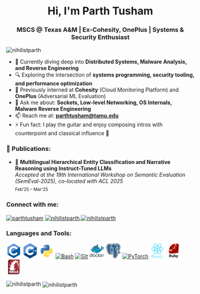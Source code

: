 <!--
**nihilistparth/nihilistparth** is a ✨ _special_ ✨ repository because its `README.md` (this file) appears on your GitHub profile.
-->

<h1 align="center">Hi, I'm Parth Tusham</h1>
<h3 align="center">MSCS @ Texas A&M | Ex-Cohesity, OnePlus | Systems & Security Enthusiast</h3>

<p align="left"> <img src="https://komarev.com/ghpvc/?username=nihilistparth&label=Profile%20views&color=0e75b6&style=flat" alt="nihilistparth" /> </p>

- 🌱 Currently diving deep into **Distributed Systems, Malware Analysis, and Reverse Engineering**
- 🔍 Exploring the intersection of **systems programming, security tooling, and performance optimization**
- 💼 Previously interned at **Cohesity** (Cloud Monitoring Platform) and **OnePlus** (Adversarial ML Evaluation)
- 💬 Ask me about: **Sockets, Low-level Networking, OS Internals, Malware Reverse Engineering**
- 📫 Reach me at: **parthtusham@tamu.edu**
- ⚡ Fun fact: I play the guitar and enjoy composing intros with counterpoint and classical influence 🎸

<h3 align="left">📄 Publications:</h3>

- 🧠 **Multilingual Hierarchical Entity Classification and Narrative Reasoning using Instruct-Tuned LLMs**  
  _Accepted at the 19th International Workshop on Semantic Evaluation (SemEval-2025), co-located with ACL 2025_  
  <sub>Feb’25 – Mar’25</sub>

<h3 align="left">Connect with me:</h3>
<p align="left">
<a href="https://www.linkedin.com/in/parth-tusham-40272b1a1" target="blank"><img align="center" src="https://raw.githubusercontent.com/rahuldkjain/github-profile-readme-generator/master/src/images/icons/Social/linked-in-alt.svg" alt="parthtusham" height="30" width="40" /></a>
<a href="https://codeforces.com/profile/parthtushama7x" target="blank">
  <img align="center" src="https://raw.githubusercontent.com/rahuldkjain/github-profile-readme-generator/master/src/images/icons/Social/codeforces.svg" alt="nihilistparth" height="30" width="40" />
</a>
<a href="https://github.com/parthtusham1102" target="blank"><img align="center" src="https://raw.githubusercontent.com/rahuldkjain/github-profile-readme-generator/master/src/images/icons/Social/github.svg" alt="nihilistparth" height="30" width="40" /></a>
</p>

<h3 align="left">Languages and Tools:</h3>
<p align="left"> 
  <a href="https://www.cprogramming.com/" target="_blank"><img src="https://raw.githubusercontent.com/devicons/devicon/master/icons/c/c-original.svg" alt="C" width="40" height="40"/></a>
  <a href="https://isocpp.org/" target="_blank"><img src="https://raw.githubusercontent.com/devicons/devicon/master/icons/cplusplus/cplusplus-original.svg" alt="C++" width="40" height="40"/></a>
  <a href="https://www.python.org/" target="_blank"><img src="https://raw.githubusercontent.com/devicons/devicon/master/icons/python/python-original.svg" alt="Python" width="40" height="40"/></a>
  <a href="https://www.gnu.org/software/bash/" target="_blank"><img src="https://www.vectorlogo.zone/logos/gnu_bash/gnu_bash-icon.svg" alt="Bash" width="40" height="40"/></a>
  <a href="https://git-scm.com/" target="_blank"><img src="https://www.vectorlogo.zone/logos/git-scm/git-scm-icon.svg" alt="Git" width="40" height="40"/></a>
  <a href="https://www.docker.com/" target="_blank"><img src="https://raw.githubusercontent.com/devicons/devicon/master/icons/docker/docker-original-wordmark.svg" alt="Docker" width="40" height="40"/></a>
  <a href="https://www.postgresql.org/" target="_blank"><img src="https://raw.githubusercontent.com/devicons/devicon/master/icons/postgresql/postgresql-original.svg" alt="PostgreSQL" width="40" height="40"/></a>
  <a href="https://pytorch.org/" target="_blank"><img src="https://www.vectorlogo.zone/logos/pytorch/pytorch-icon.svg" alt="PyTorch" width="40" height="40"/></a>
  <a href="https://reactjs.org/" target="_blank"><img src="https://raw.githubusercontent.com/devicons/devicon/master/icons/react/react-original-wordmark.svg" alt="React" width="40" height="40"/></a>
  <a href="https://www.ruby-lang.org/" target="_blank"><img src="https://raw.githubusercontent.com/devicons/devicon/master/icons/ruby/ruby-original-wordmark.svg" alt="Ruby" width="40" height="40"/></a>
  <a href="https://rubyonrails.org/" target="_blank"><img src="https://raw.githubusercontent.com/devicons/devicon/master/icons/rails/rails-original-wordmark.svg" alt="Rails" width="40" height="40"/></a>
</p>

<p><img align="left" src="https://github-readme-stats.vercel.app/api/top-langs?username=nihilistparth&show_icons=true&theme=dark&locale=en&layout=compact" alt="nihilistparth" /></p>

<p>&nbsp;<img align="center" src="https://github-readme-stats.vercel.app/api?username=nihilistparth&show_icons=true&theme=dark&locale=en" alt="nihilistparth" /></p>
